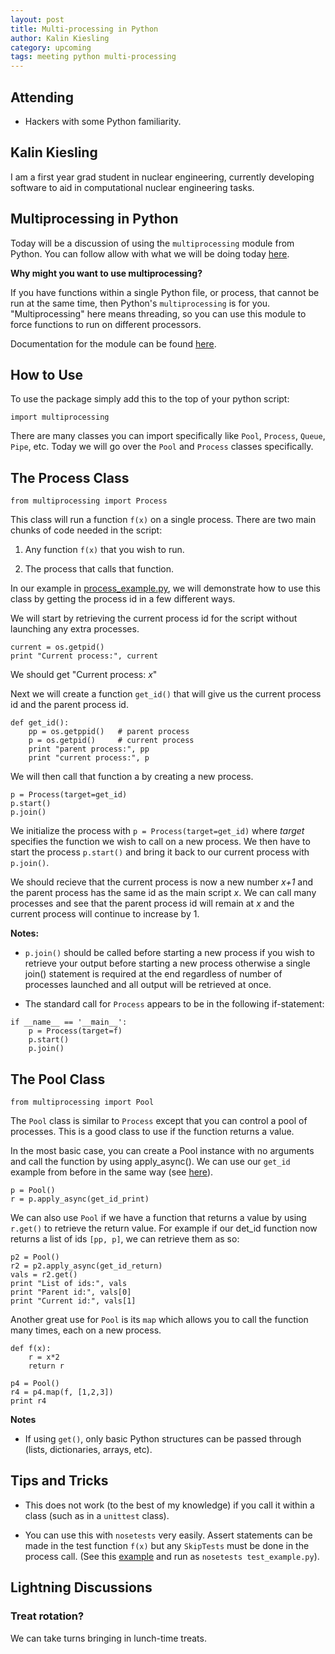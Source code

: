 ```yaml
---
layout: post
title: Multi-processing in Python
author: Kalin Kiesling
category: upcoming
tags: meeting python multi-processing
---
```



## Attending

- Hackers with some Python familiarity.


## Kalin Kiesling

I am a first year grad student in nuclear engineering, currently 
developing software to aid in computational nuclear engineering tasks. 

## Multiprocessing in Python

Today will be a discussion of using the `multiprocessing` module from Python.
You can follow allow with what we will be doing today [here][code].

**Why might you want to use multiprocessing?**

If you have functions within a single Python file, or process, that cannot be run
at the same time, then Python's `multiprocessing` is for you. "Multiprocessing"
here means threading, so you can use this module to force functions to 
run on different processors.

Documentation for the module can be found [here][docs].

## How to Use

To use the package simply add this to the top of your python script:

`import multiprocessing`

There are many classes you can import specifically like `Pool`, `Process`, `Queue`,
`Pipe`, etc. Today we will go over the `Pool` and `Process` classes specifically.

## The Process Class

`from multiprocessing import Process`

This class will run a function `f(x)` on a single process. There are two
main chunks of code needed in the script:

1. Any function `f(x)` that you wish to run.

2. The process that calls that function.

In our example in [process_example.py][process], we will demonstrate how to 
use this class by getting the process id in a few different ways.

We will start by retrieving the current process id for the script without
launching any extra processes.

```
current = os.getpid()
print "Current process:", current
```

We should get "Current process: *x*"

Next we will create a function `get_id()` that will give us the current
process id and the parent process id.

```
def get_id():   
    pp = os.getppid()   # parent process
    p = os.getpid()     # current process
    print "parent process:", pp
    print "current process:", p
```

We will then call that function a by creating a new process.

```
p = Process(target=get_id)
p.start()
p.join()
```

We initialize the process with `p = Process(target=get_id)` where *target* 
specifies the function we wish to call on a new process. We then have to
start the process `p.start()` and bring it back to our current process
with `p.join()`. 

We should recieve that the current process is now a new number *x+1* and
the parent process has the same id as the main script *x*.
We can call many processes and see that the parent process id will remain
at *x* and the current process will continue to increase by 1.

**Notes:**

- `p.join()` should be called before starting a new process if you 
wish to retrieve your output before starting a new process otherwise a 
single join() statement is required at the end regardless of number of
processes launched and all output will be retrieved at once.

- The standard call for `Process` appears to be in the following if-statement:

```
if __name__ == '__main__':
    p = Process(target=f)
    p.start()
    p.join()
```

## The Pool Class

`from multiprocessing import Pool`

The `Pool` class is similar to `Process` except that you can control a
pool of processes. This is a good class to use if the function returns 
a value.

In the most basic case, you can create a Pool instance with no arguments
and call the function by using apply_async(). We can use our `get_id`
example from before in the same way (see [here][pool]).

```
p = Pool()
r = p.apply_async(get_id_print)
```

We can also use `Pool` if we have a function that returns a value by using
`r.get()` to retrieve the return value. For example if our det_id function 
now returns a list of ids `[pp, p]`, we can retrieve them as so:

```
p2 = Pool()
r2 = p2.apply_async(get_id_return)
vals = r2.get()
print "List of ids:", vals
print "Parent id:", vals[0]
print "Current id:", vals[1]
```

Another great use for `Pool` is its `map` which allows you to call the
function many times, each on a new process.

```
def f(x):
    r = x*2
    return r

p4 = Pool()
r4 = p4.map(f, [1,2,3]) 
print r4
```

**Notes**

- If using `get()`, only basic Python structures can be passed through 
(lists, dictionaries, arrays, etc).


## Tips and Tricks

- This does not work (to the best of my knowledge) if you call it within 
a class (such as in a `unittest` class).

- You can use this with `nosetests` very easily. Assert statements can be
made in the test function `f(x)` but any `SkipTests` must be done in the 
process call. (See this [example][test] and run as `nosetests test_example.py`).

## Lightning Discussions 

### Treat rotation?

We can take turns bringing in lunch-time treats.

[code]: https://github.com/kkiesling/THW_multiprocessing
[docs]: https://docs.python.org/2/library/multiprocessing.html
[process]: https://github.com/kkiesling/THW_multiprocessing/blob/master/process_example.py
[pool]: https://github.com/kkiesling/THW_multiprocessing/blob/master/pool_example.py
[test]: https://github.com/kkiesling/THW_multiprocessing/blob/master/test_example.py
